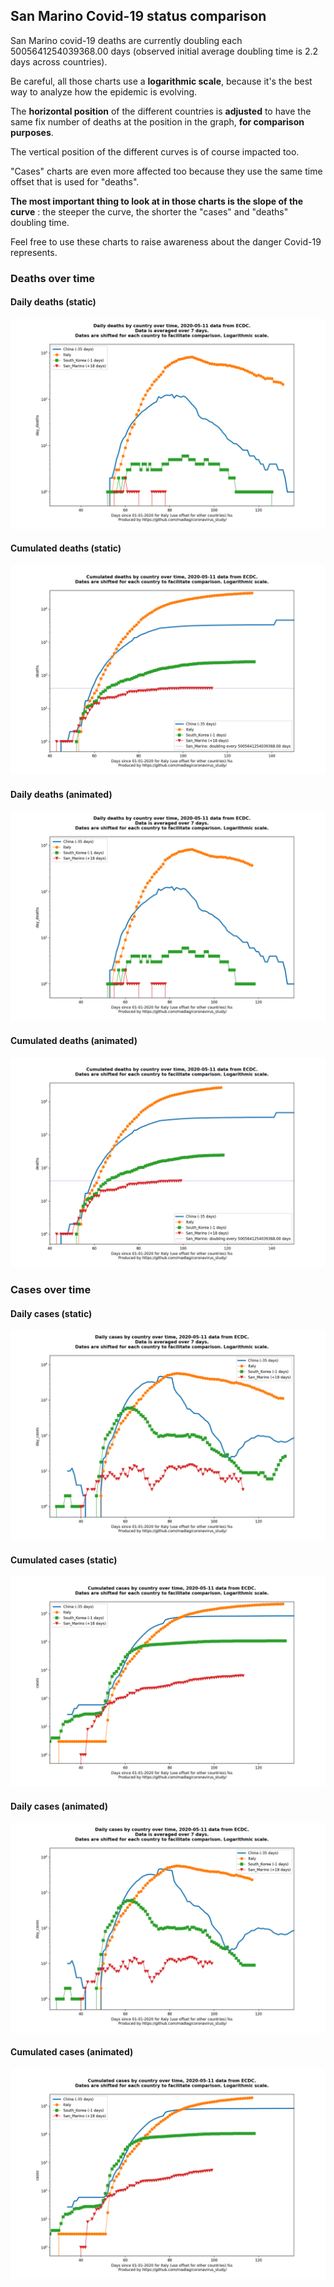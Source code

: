 ## San Marino Covid-19 status comparison 

San Marino covid-19 deaths are currently doubling each 5005641254039368.00 days (observed initial average doubling time is 2.2 days across countries).



Be careful, all those charts use a **logarithmic scale**, because it's the best way to analyze how the epidemic is evolving.
 
The **horizontal position** of the different countries is **adjusted** to have the same fix number of deaths at the position in the graph, **for comparison purposes**.

The vertical position of the different curves is of course impacted too.

"Cases" charts are even more affected too because they use the same time offset that is used for "deaths".

**The most important thing to look at in those charts is the slope of the curve** : the steeper the curve, the shorter the "cases" and "deaths" doubling time.

Feel free to use these charts to raise awareness about the danger Covid-19 represents. 


 
### Deaths over time
 
#### Daily deaths (static)
![San Marino covid-19 daily deaths static chart](https://raw.githubusercontent.com/madlag/coronavirus_study/master/notebooks/graphs/2020-05-11/countries/San_Marino/2020-05-11_San_Marino_day_deaths.png "San Marino covid-19 day_deaths static chart")   
 
#### Cumulated deaths (static)
![San Marino covid-19 cumulated deaths static chart](https://raw.githubusercontent.com/madlag/coronavirus_study/master/notebooks/graphs/2020-05-11/countries/San_Marino/2020-05-11_San_Marino_deaths.png "San Marino covid-19 deaths static chart")   
 
#### Daily deaths (animated)
![San Marino covid-19 daily deaths animated chart](https://raw.githubusercontent.com/madlag/coronavirus_study/master/notebooks/graphs/2020-05-11/countries/San_Marino/2020-05-11_San_Marino_day_deaths.gif "San Marino covid-19 day_deaths animated chart")   
 
#### Cumulated deaths (animated)
![San Marino covid-19 cumulated deaths animated chart](https://raw.githubusercontent.com/madlag/coronavirus_study/master/notebooks/graphs/2020-05-11/countries/San_Marino/2020-05-11_San_Marino_deaths.gif "San Marino covid-19 deaths animated chart")   

 
### Cases over time
 
#### Daily cases (static)
![San Marino covid-19 daily cases static chart](https://raw.githubusercontent.com/madlag/coronavirus_study/master/notebooks/graphs/2020-05-11/countries/San_Marino/2020-05-11_San_Marino_day_cases.png "San Marino covid-19 day_cases static chart")   
 
#### Cumulated cases (static)
![San Marino covid-19 cumulated cases static chart](https://raw.githubusercontent.com/madlag/coronavirus_study/master/notebooks/graphs/2020-05-11/countries/San_Marino/2020-05-11_San_Marino_cases.png "San Marino covid-19 cases static chart")   
 
#### Daily cases (animated)
![San Marino covid-19 daily cases animated chart](https://raw.githubusercontent.com/madlag/coronavirus_study/master/notebooks/graphs/2020-05-11/countries/San_Marino/2020-05-11_San_Marino_day_cases.gif "San Marino covid-19 day_cases animated chart")   
 
#### Cumulated cases (animated)
![San Marino covid-19 cumulated cases animated chart](https://raw.githubusercontent.com/madlag/coronavirus_study/master/notebooks/graphs/2020-05-11/countries/San_Marino/2020-05-11_San_Marino_cases.gif "San Marino covid-19 cases animated chart")   

